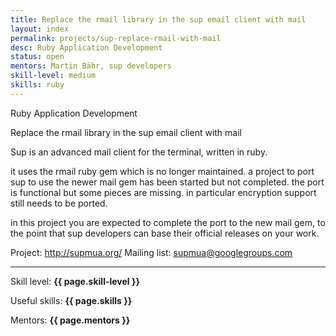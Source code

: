 ```yaml
---
title: Replace the rmail library in the sup email client with mail
layout: index
permalink: projects/sup-replace-rmail-with-mail
desc: Ruby Application Development
status: open
mentors: Martin Bähr, sup developers
skill-level: medium
skills: ruby
---
```

Ruby Application Development


Replace the rmail library in the sup email client with mail


Sup is an advanced mail client for the terminal, written in ruby.

it uses the rmail ruby gem which is no longer maintained.
a project to port sup to use the newer mail gem has been started but not completed.
the port is functional but some pieces are missing. in particular encryption
support still needs to be ported.

in this project you are expected to complete the port to the new mail gem, to
the point that sup developers can base their official releases on your work.

Project: http://supmua.org/
Mailing list: supmua@googlegroups.com

* * *

Skill level: **{{ page.skill-level }}**

Useful skills: **{{ page.skills }}**

Mentors: **{{ page.mentors }}**
